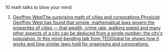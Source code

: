 10 math talks to blow your mind

1. [Geoffrey WestThe surprising math of cities and corporations Physicist Geoffrey West has found that simple, mathematical laws govern the properties of cities — that wealth, crime rate, walking speed and many other aspects of a city can be deduced from a single number: the city's population. In this mind-bending talk from TEDGlobal he shows how it works and how similar laws hold for organisms and corporations.]()